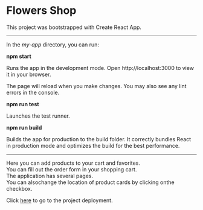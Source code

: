 # Flowers Shop
This project was bootstrapped with Create React App.
_____________
In the *my-app* directory, you can run:

**npm start**

Runs the app in the development mode.
Open http://localhost:3000 to view it in your browser.

The page will reload when you make changes.
You may also see any lint errors in the console.

**npm run test**

Launches the test runner.

**npm run build**

Builds the app for production to the build folder.
It correctly bundles React in production mode and optimizes the build for the best performance.
____________________________

Here you can add products to your cart and favorites.   
You can fill out the order form in your shopping cart.   
The application has several pages.  
You can alsochange the location of product cards by clicking onthe checkbox.

Click [here](https://flowers-shop-three.vercel.app/) to go to the project deployment.
